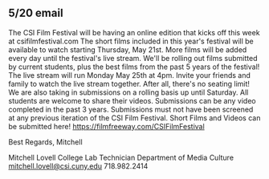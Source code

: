 5/20 email
----
The CSI Film Festival will be having an online edition that kicks off this week at csifilmfestival.com​ The short films included in this year's festival will be available to watch starting Thursday, May 21st. More films will be added every day until the festival's live stream. We'll be rolling out films submitted by current students, plus the best films from the past 5 years of the festival! The live stream will run Monday May 25th at 4pm. Invite your friends and family to watch the live stream together. After all, there's no seating limit! 
 We are also taking in submissions on a rolling basis up until Saturday. All students are welcome to share their videos. 
Submissions can be any video completed in the past 3 years. Submissions must not have been screened at any previous iteration of the CSI Film Festival.
 Short Films and Videos can be submitted here!
https://filmfreeway.com/CSIFilmFestival
 
Best Regards, 
Mitchell
 
 
 
Mitchell Lovell
College Lab Technician
Department of Media Culture
mitchell.lovell@csi.cuny.edu
718.982.2414
